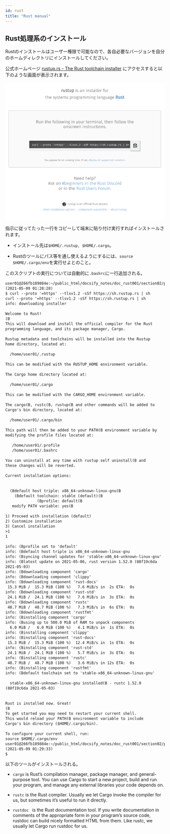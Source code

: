 ```yaml
---
id: rust
title: "Rust manual"
---
```


## Rust処理系のインストール
Rustのインストールはユーザー権限で可能なので、各自必要なバージョンを自分のホームディレクトリにインストールしてください。

公式ホームページ [rustup.rs - The Rust toolchain installer](https://rustup.rs/)  にアクセスすると以下のような画面が表示されます。

![figure](Rust.PNG)

指示に従ってたった一行をコピーして端末に貼り付け実行すればインストールされます。

- インストール先は` $HOME/.rustup, $HOME/.cargo `。

- Rustのツールにパス等を通し使えるようにするには、` source $HOME/.cargo/env `を実行せよとのこと。

このスクリプトの実行については自動的に` .bashrc `に一行追加される。

```
user01@266fb189884e:~/public_html/docsify_notes/doc_rust001/section02/p2021_0509_RustCompiler (2021-05-09 01:28:28)
$ curl --proto '=https' --tlsv1.2 -sSf https://sh.rustup.rs | sh
curl --proto '=https' --tlsv1.2 -sSf https://sh.rustup.rs | sh
info: downloading installer

Welcome to Rust!
(B
This will download and install the official compiler for the Rust
programming language, and its package manager, Cargo.

Rustup metadata and toolchains will be installed into the Rustup
home directory, located at:

  /home/user01/.rustup
  
This can be modified with the RUSTUP_HOME environment variable.
  
The Cargo home directory located at:
  
  /home/user01/.cargo
	
This can be modified with the CARGO_HOME environment variable.
	
The cargo(B, rustc(B, rustup(B and other commands will be added to
Cargo's bin directory, located at:
	
  /home/user01/.cargo/bin
	  
This path will then be added to your PATH(B environment variable by
modifying the profile files located at:
	  
   /home/user01/.profile
   /home/user01/.bashrc
		  
You can uninstall at any time with rustup self uninstall(B and
these changes will be reverted.
		  
Current installation options:
		  
		  
  (Bdefault host triple: x86_64-unknown-linux-gnu(B
    (Bdefault toolchain: stable (default)(B
              (Bprofile: default(B
   modify PATH variable: yes(B
								   
1) Proceed with installation (default)
2) Customize installation
3) Cancel installation
>1
1
								   
info: (Bprofile set to 'default'
info: (Bdefault host triple is x86_64-unknown-linux-gnu
info: (Bsyncing channel updates for 'stable-x86_64-unknown-linux-gnu'
info: (Blatest update on 2021-05-06, rust version 1.52.0 (88f19c6da 2021-05-03)
info: (Bdownloading component 'cargo'
info: (Bdownloading component 'clippy'
info: (Bdownloading component 'rust-docs'
 15.3 MiB /  15.3 MiB (100 %)   7.6 MiB/s in  2s ETA:  0s
info: (Bdownloading component 'rust-std'
 24.1 MiB /  24.1 MiB (100 %)   7.6 MiB/s in  3s ETA:  0s
info: (Bdownloading component 'rustc'
 48.7 MiB /  48.7 MiB (100 %)   7.3 MiB/s in  6s ETA:  0s
info: (Bdownloading component 'rustfmt'
info: (Binstalling component 'cargo'
info: (Busing up to 500.0 MiB of RAM to unpack components
  6.0 MiB /   6.0 MiB (100 %)   4.1 MiB/s in  1s ETA:  0s
info: (Binstalling component 'clippy'
info: (Binstalling component 'rust-docs'
 15.3 MiB /  15.3 MiB (100 %)  12.4 MiB/s in  1s ETA:  0s
info: (Binstalling component 'rust-std'
 24.1 MiB /  24.1 MiB (100 %)   5.7 MiB/s in  3s ETA:  0s
info: (Binstalling component 'rustc'
 48.7 MiB /  48.7 MiB (100 %)   3.6 MiB/s in 12s ETA:  0s
info: (Binstalling component 'rustfmt'
info: (Bdefault toolchain set to 'stable-x86_64-unknown-linux-gnu'
										   
  stable-x86_64-unknown-linux-gnu installed(B - rustc 1.52.0 (88f19c6da 2021-05-03)
											 
											 
Rust is installed now. Great!
(B
To get started you may need to restart your current shell.
This would reload your PATH(B environment variable to include
Cargo's bin directory ($HOME/.cargo/bin).
											 
To configure your current shell, run:
source $HOME/.cargo/env
user01@266fb189884e:~/public_html/docsify_notes/doc_rust001/section02/p2021_0509_RustCompiler (2021-05-09 01:29:33)
$ 
```

以下のツールがインストールされる。

- ` cargo ` is Rust’s compilation manager, package manager, and general-purpose tool. You can use Cargo to start a new project, build and run your program, and manage any external libraries your code depends on.

- ` rustc ` is the Rust compiler. Usually we let Cargo invoke the compiler for us, but sometimes it’s useful to run it directly.

- `rustdoc ` is the Rust documentation tool. If you write documentation in comments of the appropriate form in your program’s source code, rustdoc can build nicely formatted HTML from them. Like rustc, we usually let Cargo run rustdoc for us.

